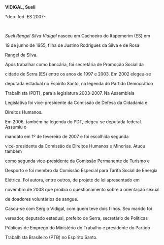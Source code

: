 **VIDIGAL, Sueli**



\*dep. fed. ES 2007-



 



*Sueli Rangel Silva Vidigal* nasceu em Cachoeiro do Itapemerim (ES) em

19 de junho de 1955, filha de Justino Rodrigues da Silva e de Rosa

Rangel da Silva.



Após trabalhar como bancária, foi secretária de Promoção Social da

cidade de Serra (ES) entre os anos de 1997 e 2003. Em 2002 elegeu-se

deputada estadual no Espírito Santo, na legenda do Partido Democrático

Trabalhista (PDT), para a legislatura 2003-2007. Na Assembleia

Legislativa foi vice-presidente da Comissão de Defesa da Cidadania e

Direitos Humanos.



Em 2006, também na legenda do PDT, elegeu-se deputada federal. Assumiu o

mandato em 1º de fevereiro de 2007 e foi escolhida segunda

vice-presidente da Comissão de Direitos Humanos e Minorias. Atuou também

como segunda vice-presidente da Comissão Permanente de Turismo e

Desporto e foi membro da Comissão Especial para Tarifa Social de Energia

Elétrica. Foi autora, entre outros, de projeto de lei apresentado em

novembro de 2008 que proibia o questionamento sobre a orientação sexual

de doadores voluntários de sangue.



Casou-se com Sérgio Vidigal, com quem teve dois filhos. Seu marido foi

vereador, deputado estadual, prefeito de Serra, secretário de Políticas

Públicas de Emprego do Ministério do Trabalho e presidente do Partido

Trabalhista Brasileiro (PTB) no Espírito Santo.



 



 



